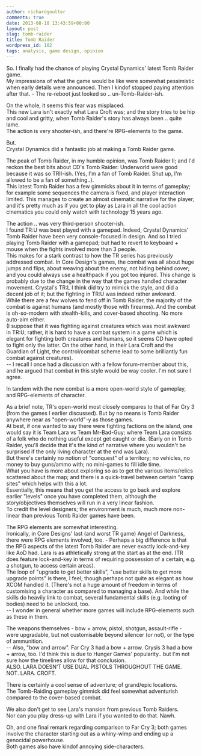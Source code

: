 ```yaml
---
author: richardgoulter
comments: true
date: 2013-08-10 13:43:59+00:00
layout: post
slug: tomb-raider
title: Tomb Raider
wordpress_id: 102
tags: analysis, game design, opinion
---
```


So. I finally had the chance of playing Crystal Dynamics' latest Tomb Raider game.  
My impressions of what the game would be like were somewhat pessimistic when early details were announced. Then I kindof stopped paying attention after that. - The re-reboot just looked so .. un-Tomb-Raider-ish.

On the whole, it seems this fear was misplaced.  
This new Lara isn't exactly what Lara Croft was; and the story tries to be hip and cool and gritty, when Tomb Raider's story has always been .. quite lame.  
The action is very shooter-ish, and there're RPG-elements to the game.

But.  
Crystal Dynamics did a fantastic job at making a Tomb Raider game.

The peak of Tomb Raider, in my humble opinion, was Tomb Raider II; and I'd reckon the best bits about CD's Tomb Raider: Underworld were good because it was so TRII-ish. (Yes, I'm a fan of Tomb Raider. Shut up, I'm allowed to be a fan of something..).  
This latest Tomb Raider has a few gimmicks about it in terms of gameplay; for example some sequences the camera is fixed, and player interaction limited. This manages to create an almost cinematic narrative for the player; and it's pretty much as if you get to play as Lara in all the cool action cinematics you could only watch with technology 15 years ago.  

The action .. was very third-person shooter-ish.  
I found TR:U was best played with a gamepad. Indeed, Crystal Dynamics' Tomb Raider have been very console-focused in design. And so I tried playing Tomb Raider with a gamepad; but had to revert to keyboard + mouse when the fights involved more than 3 people.  
This makes for a stark contrast to how the TR series has previously addressed combat. In Core Design's games, the combat was all about huge jumps and flips, about weaving about the enemy, not hiding behind cover; and you could always use a healthpack if you got too injured. This change is probably due to the change in the way that the games handled character movement. Crystal's TR:L I think did try to mimick the style, and did a decent job of it; but the fighting in TR:U was indeed rather awkward.  
While there are a few wolves to fend off in Tomb Raider, the majority of the combat is against humans (and mostly those with firearms). And the combat is oh-so-modern with stealth-kills, and cover-based shooting. No more auto-aim either.  
(I suppose that it was fighting against creatures which was most awkward in TR:U; rather, it is hard to have a combat system in a game which is elegant for fighting both creatures and humans, so it seems CD have opted to fight only the latter. On the other hand, in their Lara Croft and the Guardian of Light, the control/combat scheme lead to some brilliantly fun combat against creatures).  
-- I recall I once had a discussion with a fellow forum-member about this, and he argued that combat in this style would be way cooler. I'm not sure I agree.

In tandem with the new combat is a more open-world style of gameplay, and RPG-elements of character.

As a brief note, TR's open-world most closely compares to that of Far Cry 3 (from the games I earlier discussed). But by no means is Tomb Raider anywhere near as "open-world"-y as those games.  
At best, if one wanted to say there were fighting factions on the island, one would say it is Team Lara vs Team Mr-Bad-Guy; where Team Lara consists of a folk who do nothing useful except get caught or die. (Early on in Tomb Raider, you'll decide that it's the kind of narrative where you wouldn't be surprised if the only living character at the end was Lara).  
But there's certainly no notion of "conquest" of a territory; no vehicles, no money to buy guns/ammo with; no mini-games to fill idle time.  
What you have is more about exploring so as to get the various items/relics scattered about the map; and there is a quick-travel between certain "camp sites" which helps with this a lot.  
Essentially, this means that you get the access to go back and explore earlier "levels" once you have completed them, although the story/objectives themselves will run in a very linear fashion.  
To credit the level designers; the environment is much, much more non-linear than previous Tomb Raider games have been.

The RPG elements are somewhat interesting.  
Ironically, in Core Designs' last (and worst TR game) Angel of Darkness, there were RPG elements involved, too. - Perhaps a big difference is that the RPG aspects of the latest Tomb Raider are never exactly lock-and-key like AoD had. Lara is as athletically strong at the start as at the end. (TR does feature lock-and-key in terms of requiring possession of a certain, e.g. a shotgun, to access certain areas).  
The loop of "upgrade to get better skills", "use better skills to get more upgrade points" is there, I feel; though perhaps not quite as elegant as how XCOM handled it. (There's not a huge amount of freedom in terms of customising a character as compared to managing a base). And while the skills do heavily link to combat, several fundamental skills (e.g. looting of bodies) need to be unlocked, too.  
-- I wonder in general whether more games will include RPG-elements such as these in them.

The weapons themselves - bow + arrow, pistol, shotgun, assault-rifle - were upgradable, but not customisable beyond silencer (or not), or the type of ammunition.  
-- Also, "bow and arrow". Far Cry 3 had a bow + arrow. Crysis 3 had a bow + arrow, too. I'd think this is due to Hunger Games' popularity.. but I'm not sure how the timelines allow for that conclusion.  
ALSO. LARA DOESN'T USE DUAL PISTOLS THROUGHOUT THE GAME.  
NOT. LARA. CROFT.

There is certainly a cool sense of adventure; of grand/epic locations.  
The Tomb-Raiding gameplay gimmick did feel somewhat adventurish compared to the cover-based combat.

We also don't get to see Lara's mansion from previous Tomb Raiders.  
Nor can you play dress-up with Lara if you wanted to do that. Nawh.

Oh, and one final remark regarding comparison to Far Cry 3; both games involve the character starting out as a whiny-wimp and ending up a genocidal powerhouse.  
Both games also have kindof annoying side-characters.
